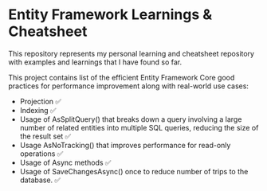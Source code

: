 # Entity Framework Learnings & Cheatsheet

This repository represents my personal learning and cheatsheet repository with examples and learnings that I have found so far.

This project contains list of the efficient Entity Framework Core good practices for performance improvement along with real-world use cases:

- Projection ✅
- Indexing ✅
- Usage of AsSplitQuery() that breaks down a query involving a large number of related entities into multiple SQL queries, reducing the size of the result set ✅
- Usage AsNoTracking() that improves performance for read-only operations ✅
- Usage of Async methods ✅
- Usage of SaveChangesAsync() once to reduce number of trips to the database. ✅